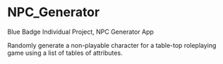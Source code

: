 # NPC_Generator
Blue Badge Individual Project, NPC Generator App

Randomly generate a non-playable character for a table-top roleplaying game using a list of tables of attributes.
